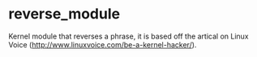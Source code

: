 reverse_module
==============

Kernel module that reverses a phrase, it is based off the artical on Linux Voice (http://www.linuxvoice.com/be-a-kernel-hacker/).
